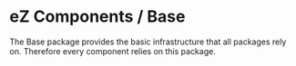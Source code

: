 eZ Components / Base
======================

The Base package provides the basic infrastructure that all packages rely on.
Therefore every component relies on this package.
